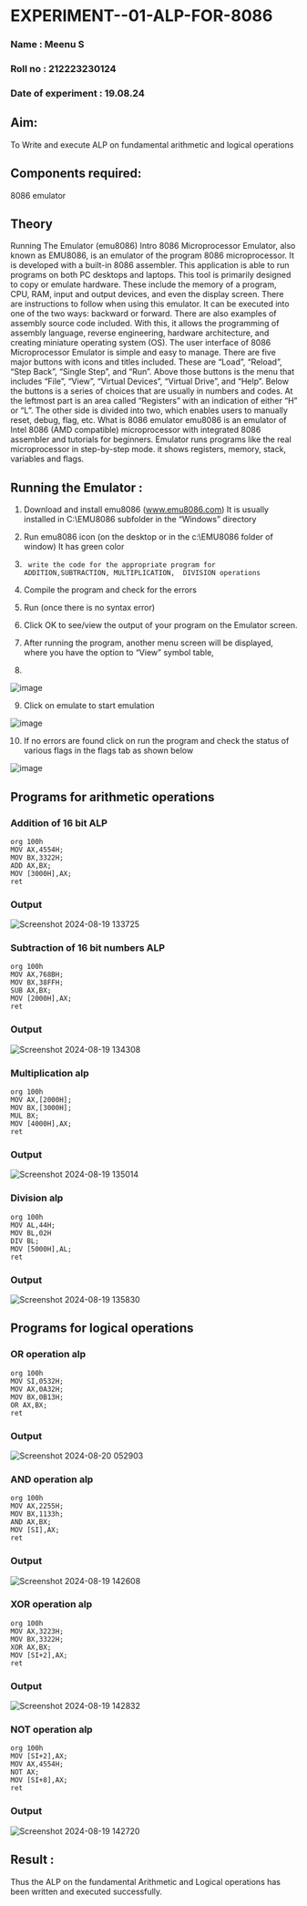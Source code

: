 # EXPERIMENT--01-ALP-FOR-8086
### Name : Meenu S
### Roll no : 212223230124
### Date of experiment : 19.08.24





## Aim:
To Write and execute ALP on fundamental arithmetic and logical operations
## Components required: 
8086  emulator 
## Theory 
Running The Emulator (emu8086) Intro 8086 Microprocessor Emulator, also known as EMU8086, is an emulator of the program 8086 microprocessor. It is developed with a built-in 8086 assembler. This application is able to run programs on both PC desktops and laptops. This tool is primarily designed to copy or emulate hardware. These include the memory of a program, CPU, RAM, input and output devices, and even the display screen. There are instructions to follow when using this emulator. It can be executed into one of the two ways: backward or forward. There are also examples of assembly source code included. With this, it allows the programming of assembly language, reverse engineering, hardware architecture, and creating miniature operating system (OS). The user interface of 8086 Microprocessor Emulator is simple and easy to manage. There are five major buttons with icons and titles included. These are “Load”, “Reload”, “Step Back”, “Single Step”, and “Run”. Above those buttons is the menu that includes “File”, “View”, “Virtual Devices”, “Virtual Drive”, and “Help”. Below the buttons is a series of choices that are usually in numbers and codes. At the leftmost part is an area called “Registers” with an indication of either “H” or “L”. The other side is divided into two, which enables users to manually reset, debug, flag, etc. What is 8086 emulator emu8086 is an emulator of Intel 8086 (AMD compatible) microprocessor with integrated 8086 assembler and tutorials for beginners. Emulator runs programs like the real microprocessor in step-by-step mode. it shows registers, memory, stack, variables and flags.


 ## Running the Emulator :
1.	Download and install emu8086 (www.emu8086.com) It is usually installed in C:\EMU8086 subfolder in the “Windows” directory
2.	  Run  emu8086 icon (on the desktop or in the c:\EMU8086 folder of window) It has green color 
 
 
3.		write the code for the appropriate program for ADDITION,SUBTRACTION, MULTIPLICATION,  DIVISION operations 

4.	 Compile the program and check for the errors 
5.	Run (once there is no syntax error) 

6.	Click OK to see/view the output of your program on the Emulator screen. 


7.	After running the program, another menu screen will be displayed, where you have the option to “View” symbol table,
8.	 


![image](https://user-images.githubusercontent.com/36288975/189273263-d65baae9-4b8f-4723-afb3-c0ffa4052b04.png)











9.	Click on emulate to start emulation 








![image](https://user-images.githubusercontent.com/36288975/189273273-9bb36ec1-e2e8-4892-8d35-37707332bfdc.png)








10.	If no errors are found click on run the program and check the status of various flags in the flags tab as shown below 






![image](https://user-images.githubusercontent.com/36288975/189273277-113a2a33-4a40-4ff8-95a5-ecd3a1f504fe.png)







## Programs for arithmetic  operations

### Addition  of 16 bit ALP 
~~~
org 100h
MOV AX,4554H;
MOV BX,3322H;
ADD AX,BX;
MOV [3000H],AX;
ret
~~~
### Output  
 ![Screenshot 2024-08-19 133725](https://github.com/user-attachments/assets/3fe55c10-4809-4216-a8c5-94f2010d9ce0)

### Subtraction of 16 bit numbers  ALP 
~~~
org 100h 
MOV AX,768BH;
MOV BX,38FFH;
SUB AX,BX;
MOV [2000H],AX;
ret
~~~
### Output  
![Screenshot 2024-08-19 134308](https://github.com/user-attachments/assets/54c0a349-971a-4910-b33d-29d8ee6c2216)

### Multiplication alp 
~~~
org 100h
MOV AX,[2000H];
MOV BX,[3000H];
MUL BX; 
MOV [4000H],AX;
ret
~~~
 ###  Output  
![Screenshot 2024-08-19 135014](https://github.com/user-attachments/assets/f90b3027-7c2c-4054-85ad-c15fff02a366)


### Division alp 
~~~
org 100h
MOV AL,44H;
MOV BL,02H
DIV BL;
MOV [5000H],AL;
ret
~~~

### Output  
![Screenshot 2024-08-19 135830](https://github.com/user-attachments/assets/3f787889-13d4-4c3a-a2af-431c4cbf12d7)

## Programs for logical  operations
### OR operation alp
~~~
org 100h
MOV SI,0532H;
MOV AX,0A32H;
MOV BX,0B13H;
OR AX,BX;
ret
~~~
### Output
![Screenshot 2024-08-20 052903](https://github.com/user-attachments/assets/33c2c619-0fb7-47dd-a63e-cb1a95abca86)

### AND operation alp
~~~
org 100h
MOV AX,2255H;
MOV BX,1133h;
AND AX,BX;
MOV [SI],AX;
ret
~~~
### Output
![Screenshot 2024-08-19 142608](https://github.com/user-attachments/assets/46739ffd-d150-4049-84cb-9d064296e8ae)

### XOR operation alp
~~~
org 100h
MOV AX,3223H;
MOV BX,3322H;
XOR AX,BX;
MOV [SI+2],AX;
ret
~~~
### Output
![Screenshot 2024-08-19 142832](https://github.com/user-attachments/assets/aadedde0-ec30-4546-a2fb-8dc2e043facc)

### NOT operation alp
~~~
org 100h
MOV [SI+2],AX;
MOV AX,4554H;
NOT AX;
MOV [SI+8],AX;
ret
~~~
### Output
![Screenshot 2024-08-19 142720](https://github.com/user-attachments/assets/d2572530-0b6b-49f3-bd12-99947cd772f2)

## Result :
Thus the ALP on the fundamental Arithmetic and Logical operations has been written and executed successfully.







